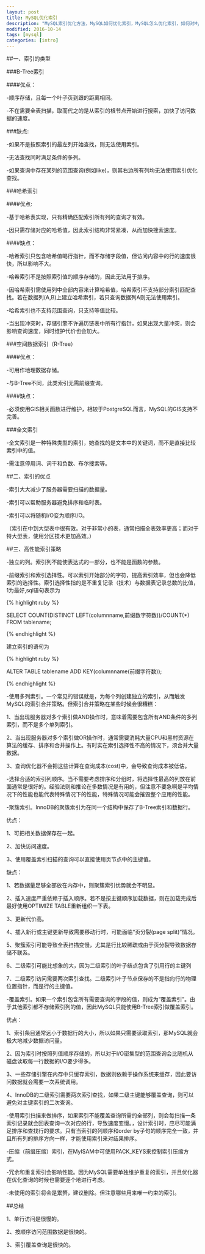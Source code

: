 ```yaml
---
layout: post
title: MySQL优化索引
description: "MySQL索引优化方法，MySQL如何优化索引，MySQL怎么优化索引，如何对MySQL进行索引优化，MySQL优化索引方式"
modified: 2016-10-14
tags: [mysql]
categories: [intro]
---
```

##一、索引的类型

###B-Tree索引

####优点：

-顺序存储，且每一个叶子页到跟的距离相同。

-不在需要全表扫描，取而代之的是从索引的根节点开始进行搜索，加快了访问数据的速度。

<!-- more -->

###缺点:

-如果不是按照索引的最左列开始查找，则无法使用索引。

-无法查找同时满足条件的多列。

-如果查询中存在某列的范围查询(例如like)，则其右边所有列均无法使用索引优化查找。

###哈希索引

####优点:

-基于哈希表实现，只有精确匹配索引所有列的查询才有效。

-因只需存储对应的哈希值，因此索引结构非常紧凑，从而加快搜索速度。

####缺点：

-哈希索引只包含哈希值喝行指针，而不存储字段值，但访问内容中的行的速度很快，所以影响不大。

-哈希索引不是按照索引值的顺序存储的，因此无法用于排序。

-因哈希索引需使用列中全部内容来计算哈希值，哈希索引不支持部分索引匹配查找。若在数据列(A,B)上建立哈希索引，若只查询数据列A则无法使用索引。

-哈希索引也不支持范围查询，只支持等值比较。

-当出现冲突时，存储引擎不许遍历链表中所有行指针，如果出现大量冲突，则会影响查询速度，同时维护代价也会加大。

###空间数据索引（R-Tree）

####优点：

-可用作地理数据存储。

-与B-Tree不同，此类索引无需前缀查询。

####缺点：

-必须使用GIS相关函数进行维护，相较于PostgreSQL而言，MySQL的GIS支持不完善。

###全文索引

-全文索引是一种特殊类型的索引，她查找的是文本中的关键词，而不是直接比较索引中的值。

-需注意停用词、词干和负数、布尔搜索等。

##二、索引的优点

-索引大大减少了服务器需要扫描的数据量。

-索引可以帮助服务器避免排序和临时表。

-索引可以将随机I/O变为顺序I/O。

（索引在中到大型表中很有效。对于非常小的表，通常扫描全表效率更高；而对于特大型表，使用分区技术更加高效。）

##三、高性能索引策略

-独立的列。索引列不能使表达式的一部分，也不能是函数的参数。

-前缀索引和索引选择性。可以索引开始部分的字符，提高索引效率，但也会降低索引的选择性。索引选择性指的是不重复记录（技术）与数据表记录总数的比值，1为最好,sql语句表示为

{% highlight ruby %}

SELECT COUNT(DISTINCT LEFT(columnname,前缀数字符数))/COUNT(*) FROM tablename;

{% endhighlight %}

建立索引的语句为

{% highlight ruby %}

ALTER TABLE tablename ADD KEY(columnname(前缀字符数));

{% endhighlight %}

-使用多列索引。一个常见的错误就是，为每个列创建独立的索引，从而触发MySQL的索引合并策略。但索引合并策略在某些时候会很糟糕：

1、当出现服务器对多个索引做AND操作时，意味着需要包含所有AND条件的多列索引，而不是多个单列索引。

2、当出现服务器对多个索引做OR操作时，通常需要消耗大量CPU和黑村资源在算法的缓存、排序和合并操作上。有时实在索引选择性不高的情况下，须合并大量数据。

3、查询优化器不会把这些计算在查询成本(cost)中，会导致查询成本被低估。

-选择合适的索引列顺序。当不需要考虑排序和分组时，将选择性最高的列放在前面通常是很好的。经验法则和推论在多数情况是有用的，但注意不要急啊是平均情况下的性能也能代表特殊情况下的性能，特殊情况可能会摧毁整个应用的性能。

-聚簇索引。InnoDB的聚簇索引为在同一个结构中保存了B-Tree索引和数据行。

优点：

1、可把相关数据保存在一起。

2、加快访问速度。

3、使用覆盖索引扫描的查询可以直接使用页节点中的主键值。

缺点：

1、若数据量足够全部放在内存中，则聚簇索引优势就会不明显。

2、插入速度严重依赖于插入顺序。若不是按主键顺序加载数据，则在加载完成后最好使用OPTIMIZE TABLE重新组织一下表。

3、更新代价高。

4、插入新行或主键更新导致需要移动行时，可能面临“页分裂(page split)”情况。

5、聚簇索引可能导致全表扫描变慢，尤其是行比较稀疏或由于页分裂导致数据存储不联系。

6、二级索引可能比想象的大，因为二级索引的叶子结点包含了引用行的主键列

7、二级索引访问需要两次索引查找。二级索引叶子节点保存的不是指向行的物理位置指针，而是行的主键值。

-覆盖索引。如果一个索引包含所有需要查询的字段的值，则成为“覆盖索引”。由于其他索引都不存储索引列的值，因此MySQL只能使用B-Tree索引做覆盖索引。

优点：

1、索引条目通常远小于数据行的大小，所以如果只需要读取索引，那MySQL就会极大地减少数据访问量。

2、因为索引时按照列值顺序存储的，所以对于I/O密集型的范围查询会比随机从磁盘读取每一行数据的I/O要少得多。

3、一些存储引擎在内存中只缓存索引，数据则依赖于操作系统来缓存，因此要访问数据就会需要一次系统调用。

4、InnoDB的二级索引需要两次索引查找，如果二级主键能够覆盖查询，则可以避免对主键索引的二次查询。

-使用索引扫描来做排序，如果索引不能覆盖查询所需的全部列，则会每扫描一条索引记录就会回表查询一次对应的行，导致速度变慢。，设计索引时，应尽可能满足排序和查找行的要求。只有当索引的列顺序和order by子句的顺序完全一致，并且所有列的排序方向一样，才能使用索引来对结果排序。

-压缩（前缀压缩）索引，在MyISAM中可使用PACK_KEYS来控制索引压缩方式。

-冗余和重复索引会影响性能。因为MySQL需要单独维护重复的索引，并且优化器在优化查询的时候也需要逐个地进行考虑。

-未使用的索引将会是累赘，建议删除。但注意哪些用来唯一约束的索引。

##总结

1、单行访问是很慢的。

2、按顺序访问范围数据是很快的。

3、索引覆盖查询是很快的。



